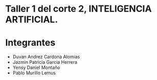 # Taller 1 del corte 2, INTELIGENCIA ARTIFICIAL.
# Integrantes
- Duvan Andrez Cardona Alomias
- Jazmin Patricia Garcia Herrera
- Yensy Daniel Montaño
- Pablo Murillo Lemus

